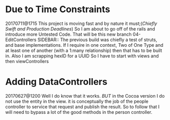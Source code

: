# Due to Time Constraints #
20170711@1715
This project is moving fast and by nature it must;(_Chiefly Swift and Production Deadlines_) So I am about to go off of the rails and introduce more Untested Code. That will be this new branch 04-EditControllers
SIDEBAR:: The previous build was chiefly a test of struts, and base implementations. If I require in one context, Two of One Type and at least one of another (with a 1:many relationship) then that has to be built in. Also I am scrapping hexID for a UUID
So I have to start with views and then viewControllers

# Adding DataControllers #
20170627@1200
Well I do know that it works. _BUT_ in the Cocoa version I do not use the entity in the view. it is conceptually the job of the people controller to service that request and publish the result. So to follow that I will need to bypass a lot of the good methods in the person controller.